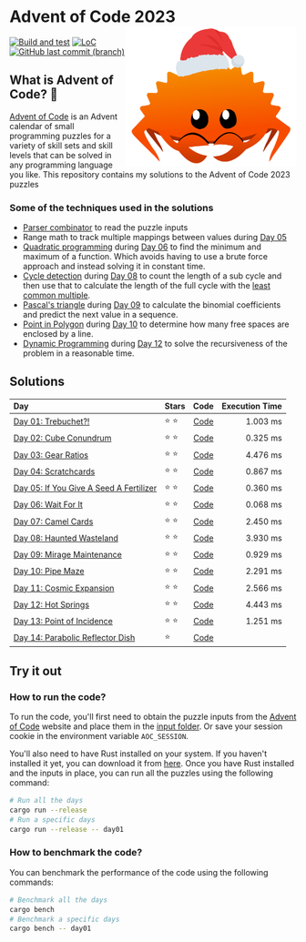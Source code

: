 #  Advent of Code 2023   <img src="./.github/christmas_ferris.png" align="right" width="300">
[![Build and test](https://github.com/Meisterlala/advent-of-code-2023/actions/workflows/rust.yml/badge.svg)](https://github.com/Meisterlala/advent-of-code-2023/actions/workflows/rust.yml) [![LoC](https://tokei.rs/b1/github/Meisterlala/advent-of-code-2023)](https://github.com/search?q=repo%3AMeisterlala%2Fadvent-of-code-2023++language%3ARust&type=code)  [![GitHub last commit (branch)](https://img.shields.io/github/last-commit/meisterlala/advent-of-code-2023/main)](https://github.com/Meisterlala/advent-of-code-2023/commits/main/)

## What is Advent of Code? 🎄

[Advent of Code](https://adventofcode.com/) is an Advent calendar of small programming puzzles for a variety of skill sets and skill levels that can be solved in any programming language you like. This repository contains my solutions to the Advent of Code 2023 puzzles


### Some of the techniques used in the solutions

- [Parser combinator](https://en.wikipedia.org/wiki/Parser_combinator) to read the puzzle inputs
- Range math to track multiple mappings between values during [Day 05](src/day_05.rs)
- [Quadratic programming](https://en.wikipedia.org/wiki/Quadratic_programming) during [Day 06](src/day_06.rs) to find the minimum and maximum of a function. Which avoids having to use a brute force approach and instead solving it in constant time.
- [Cycle detection](https://en.wikipedia.org/wiki/Cycle_detection) during [Day 08](src/day_07.rs) to count the length of a sub cycle and then use that to calculate the length of the full cycle with the [least common multiple](https://en.wikipedia.org/wiki/Least_common_multiple).
- [Pascal's triangle](https://en.wikipedia.org/wiki/Pascal%27s_triangle) during [Day 09](src/day_09.rs) to calculate the binomial coefficients and predict the next value in a sequence.
- [Point in Polygon](https://en.wikipedia.org/wiki/Point_in_polygon) during [Day 10](src/day_10.rs) to determine how many free spaces are enclosed by a line.
- [Dynamic Programming](https://en.wikipedia.org/wiki/Dynamic_programming) during [Day 12](src/day_12.rs) to solve the recursiveness of the problem in a reasonable time.


## Solutions

| Day                                                                            | Stars         |         Code          | Execution Time |
| :----------------------------------------------------------------------------- | :------------ | :-------------------: | -------------: |
| [Day 01: Trebuchet?!](https://adventofcode.com/2023/day/1)                     | :star: :star: | [Code](src/day_01.rs) |       1.003 ms |
| [Day 02: Cube Conundrum](https://adventofcode.com/2023/day/2)                  | :star: :star: | [Code](src/day_02.rs) |       0.325 ms |
| [Day 03: Gear Ratios](https://adventofcode.com/2023/day/3)                     | :star: :star: | [Code](src/day_03.rs) |       4.476 ms |
| [Day 04: Scratchcards](https://adventofcode.com/2023/day/4)                    | :star: :star: | [Code](src/day_04.rs) |       0.867 ms |
| [Day 05: If You Give A Seed A Fertilizer](https://adventofcode.com/2023/day/5) | :star: :star: | [Code](src/day_05.rs) |       0.360 ms |
| [Day 06: Wait For It](https://adventofcode.com/2023/day/6)                     | :star: :star: | [Code](src/day_06.rs) |       0.068 ms |
| [Day 07: Camel Cards](https://adventofcode.com/2023/day/7)                     | :star: :star: | [Code](src/day_07.rs) |       2.450 ms |
| [Day 08: Haunted Wasteland](https://adventofcode.com/2023/day/8)               | :star: :star: | [Code](src/day_08.rs) |       3.930 ms |
| [Day 09: Mirage Maintenance](https://adventofcode.com/2023/day/9)              | :star: :star: | [Code](src/day_09.rs) |       0.929 ms |
| [Day 10: Pipe Maze](https://adventofcode.com/2023/day/10)                      | :star: :star: | [Code](src/day_10.rs) |       2.291 ms |
| [Day 11: Cosmic Expansion](https://adventofcode.com/2023/day/11)               | :star: :star: | [Code](src/day_11.rs) |       2.566 ms |
| [Day 12: Hot Springs](https://adventofcode.com/2023/day/12)                    | :star: :star: | [Code](src/day_12.rs) |       4.443 ms |
| [Day 13: Point of Incidence](https://adventofcode.com/2023/day/13)             | :star: :star: | [Code](src/day_13.rs) |       1.251 ms |
| [Day 14: Parabolic Reflector Dish](https://adventofcode.com/2023/day/14)       | :star:        | [Code](src/day_14.rs) |                |


## Try it out

### How to run the code?

To run the code, you'll first need to obtain the puzzle inputs from the [Advent of Code](https://adventofcode.com/) website and place them in the [input folder](inputs). Or save your session cookie in the environment variable `AOC_SESSION`.

You'll also need to have Rust installed on your system. If you haven't installed it yet, you can download it from [here](https://www.rust-lang.org/tools/install). Once you have Rust installed and the inputs in place, you can run all the puzzles using the following command:

```sh
# Run all the days
cargo run --release
# Run a specific days
cargo run --release -- day01
```


### How to benchmark the code?

You can benchmark the performance of the code using the following commands:

```sh
# Benchmark all the days
cargo bench
# Benchmark a specific days
cargo bench -- day01
```
